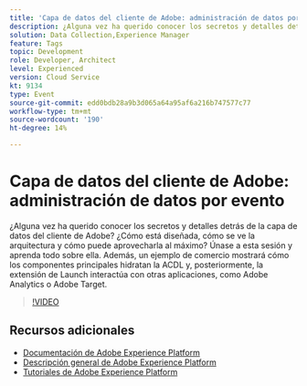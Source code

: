 ```yaml
---
title: 'Capa de datos del cliente de Adobe: administración de datos por evento'
description: ¿Alguna vez ha querido conocer los secretos y detalles detrás de la capa de datos del cliente de Adobe? ¿Cómo está diseñada, cómo se ve la arquitectura y cómo puede aprovecharla al máximo? Únase a esta sesión y aprenda todo sobre ella. Además, un ejemplo de comercio mostrará cómo los componentes principales hidratan la ACDL y, posteriormente, la extensión de Launch interactúa con otras aplicaciones, como Adobe Analytics o Adobe Target.
solution: Data Collection,Experience Manager
feature: Tags
topic: Development
role: Developer, Architect
level: Experienced
version: Cloud Service
kt: 9134
type: Event
source-git-commit: edd0bdb28a9b3d065a64a95af6a216b747577c77
workflow-type: tm+mt
source-wordcount: '190'
ht-degree: 14%

---
```


# Capa de datos del cliente de Adobe: administración de datos por evento

¿Alguna vez ha querido conocer los secretos y detalles detrás de la capa de datos del cliente de Adobe? ¿Cómo está diseñada, cómo se ve la arquitectura y cómo puede aprovecharla al máximo? Únase a esta sesión y aprenda todo sobre ella. Además, un ejemplo de comercio mostrará cómo los componentes principales hidratan la ACDL y, posteriormente, la extensión de Launch interactúa con otras aplicaciones, como Adobe Analytics o Adobe Target.

>[!VIDEO](https://video.tv.adobe.com/v/337585/?quality=12&learn=on&hidetitle=true)

## Recursos adicionales

- [Documentación de Adobe Experience Platform](https://experienceleague.adobe.com/docs/experience-platform.html)
- [Descripción general de Adobe Experience Platform](https://experienceleague.adobe.com/docs/experience-platform/landing/home.html?lang=es)
- [Tutoriales de Adobe Experience Platform](https://experienceleague.adobe.com/docs/platform-learn/tutorials/overview.html?lang=es)
